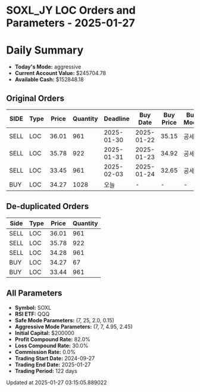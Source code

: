 # SOXL_JY LOC Orders and Parameters - 2025-01-27

# Daily Summary

- **Today's Mode:** aggressive
- **Current Account Value:** $245704.78
- **Available Cash:** $152848.18

## Original Orders

| SIDE | Type | Price | Quantity | Deadline | Buy Date | Buy Price | Buy Mode |
|------|------|-------|----------|----------|----------|-----------|----------|
| SELL | LOC | 36.01 | 961 | 2025-01-30 | 2025-01-22 | 35.15 | 공세 |
| SELL | LOC | 35.78 | 922 | 2025-01-31 | 2025-01-23 | 34.92 | 공세 |
| SELL | LOC | 33.45 | 961 | 2025-02-03 | 2025-01-24 | 32.65 | 공세 |
| BUY | LOC | 34.27 | 1028 | 오늘 | - | - | - |

## De-duplicated Orders

| Side | Type | Price | Quantity |
|------|------|-------|----------|
| SELL | LOC | 36.01 | 961 |
| SELL | LOC | 35.78 | 922 |
| SELL | LOC | 34.28 | 961 |
| BUY | LOC | 34.27 | 67 |
| BUY | LOC | 33.44 | 961 |

## All Parameters

- **Symbol:** SOXL
- **RSI ETF:** QQQ
- **Safe Mode Parameters:** (7, 25, 2.0, 0.15)
- **Aggressive Mode Parameters:** (7, 7, 4.95, 2.45)
- **Initial Capital:** $200000
- **Profit Compound Rate:** 82.0%
- **Loss Compound Rate:** 30.0%
- **Commission Rate:** 0.0%
- **Trading Start Date:** 2024-09-27
- **Trading End Date:** 2025-01-27
- **Trading Period:** 122 days

Updated at 2025-01-27 03:15:05.889022

